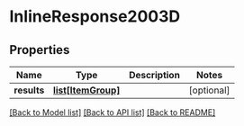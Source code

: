 # InlineResponse2003D

## Properties
Name | Type | Description | Notes
------------ | ------------- | ------------- | -------------
**results** | [**list[ItemGroup]**](ItemGroup.md) |  | [optional] 

[[Back to Model list]](../README.md#documentation-for-models) [[Back to API list]](../README.md#documentation-for-api-endpoints) [[Back to README]](../README.md)


